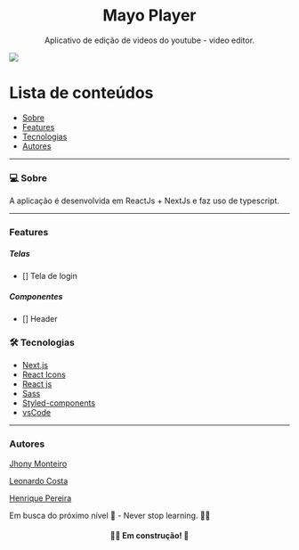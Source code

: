 <h1 align="center">Mayo Player</h1>

<p align="center">Aplicativo de edição de videos do youtube - video editor.</p>
<img src="https://img.shields.io/badge/REACTJS-WORK-blue">

# Lista de conteúdos

<!--ts-->

- [Sobre](#sobre)
- [Features](#features)
- [Tecnologias](#tecnologias)
- [Autores](#autores)
<!--te-->

---

### 💻 Sobre

A aplicação é desenvolvida em ReactJs + NextJs e faz uso de typescript.

---

### Features

##### Telas

- [] Tela de login

##### Componentes

- [] Header

### 🛠 Tecnologias

- [Next.js](https://nextjs.org)
- [React Icons](https://react-icons.github.io/react-icons)
- [React js](https://pt-br.reactjs.org)
- [Sass](https://sass-lang.com/)
- [Styled-components](https://styled-components.com/)
- [vsCode](https://code.visualstudio.com/)

---

### Autores

[Jhony Monteiro](http://linkedin.com/in/joao-sebastiao)

[Leonardo Costa](https://www.linkedin.com/in/leonardo-da-silva-costa/)

[Henrique Pereira](https://www.linkedin.com/in/henriquee-pereira/)

Em busca do próximo nível 🚀 - Never stop learning. 🧑‍🎓

<h4 align="center"> 
	🧑‍🔧 Em construção! 🚧
</h4>

